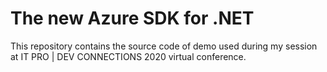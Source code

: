 # The new Azure SDK for .NET

This repository contains the source code of demo used during my session at IT PRO | DEV CONNECTIONS 2020 virtual conference.

